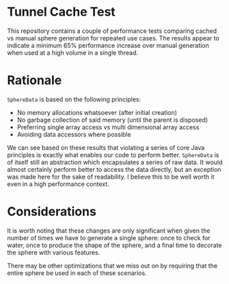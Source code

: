 # Tunnel Cache Test
This repository contains a couple of performance tests comparing cached
vs manual sphere generation for repeated use cases. The results appear 
to indicate a minimum 65% performance increase over manual generation
when used at a high volume in a single thread.

# Rationale
`SphereData` is based on the following principles:
* No memory allocations whatsoever (after initial creation)
* No garbage collection of said memory (until the parent is disposed)
* Preferring single array access vs multi dimensional array access
* Avoiding data accessors where possible

We can see based on these results that violating a series of core Java 
principles is exactly what enables our code to perform better. 
`SphereData` is of itself still an abstraction which encapsulates a
series of raw data. It would almost certainly perform better to access
the data directly, but an exception was made here for the sake of
readability. I believe this to be well worth it even in a high performance
context.

# Considerations

It is worth noting that these changes are only significant when given 
the number of times we have to generate a single sphere: once to check
for water, once to produce the shape of the sphere, and a final time to
decorate the sphere with various features.

There may be other optimizations that we miss out on by requiring that
the entire sphere be used in each of these scenarios.
